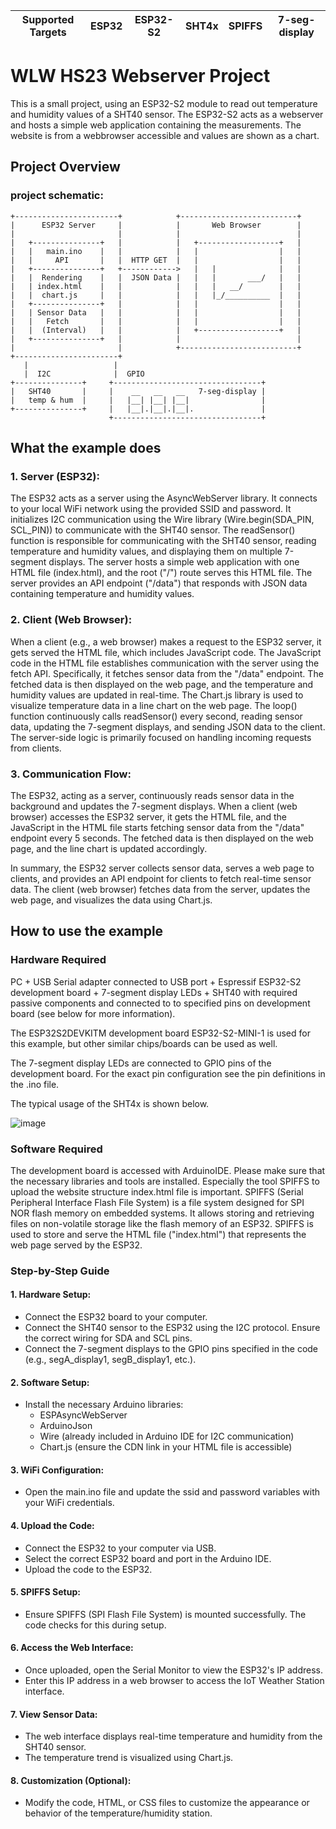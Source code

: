 | Supported Targets | ESP32 | ESP32-S2 | SHT4x | SPIFFS | 7-seg-display |
| ----------------- | ----- | -------- | ----- | ------ | ------------- |

# WLW HS23 Webserver Project
This is a small project, using an ESP32-S2 module to read out temperature and humidity values of a SHT40 sensor.
The ESP32-S2 acts as a webserver and hosts a simple web application containing the measurements.
The website is from a webbrowser accessible and values are shown as a chart.

## Project Overview 

### project schematic:
```
+-----------------------+            +--------------------------+
|      ESP32 Server     |            |       Web Browser        |
|                       |            |                          |
|   +---------------+   |            |   +------------------+   |
|   |   main.ino    |   |            |   |                  |   |
|   |     API       |   |  HTTP GET  |   |                  |   |
|   +---------------+   +------------>   |   |              |   |
|   |  Rendering    |   |  JSON Data |   |   |       ___/   |   |
|   | index.html    |   |            |   |   |   __/        |   |
|   |  chart.js     |   |            |   |   |_/__________  |   |
|   +---------------+   |            |   |                  |   |
|   | Sensor Data   |   |            |   |                  |   |
|   |   Fetch       |   |            |   |                  |   |
|   |  (Interval)   |   |            |   +------------------+   |
|   +---------------+   |            |                          |
|                       |            +--------------------------+
+-----------------------+
   |                   |
   |  I2C              |  GPIO
+---------------+     +---------------------------------+
|   SHT40       |     |    __   __   __   7-seg-display |
|   temp & hum  |     |   |__| |__| |__|                |
+---------------+     |   |__|.|__|.|__|.               |
                      +---------------------------------+

```


## What the example does

### 1. Server (ESP32):

The ESP32 acts as a server using the AsyncWebServer library.
It connects to your local WiFi network using the provided SSID and password.
It initializes I2C communication using the Wire library (Wire.begin(SDA_PIN, SCL_PIN)) to communicate with the SHT40 sensor.
The readSensor() function is responsible for communicating with the SHT40 sensor, reading temperature and humidity values, and displaying them on multiple 7-segment displays.
The server hosts a simple web application with one HTML file (index.html), and the root ("/") route serves this HTML file.
The server provides an API endpoint ("/data") that responds with JSON data containing temperature and humidity values.


### 2. Client (Web Browser):

When a client (e.g., a web browser) makes a request to the ESP32 server, it gets served the HTML file, which includes JavaScript code.
The JavaScript code in the HTML file establishes communication with the server using the fetch API. Specifically, it fetches sensor data from the "/data" endpoint.
The fetched data is then displayed on the web page, and the temperature and humidity values are updated in real-time.
The Chart.js library is used to visualize temperature data in a line chart on the web page.
The loop() function continuously calls readSensor() every second, reading sensor data, updating the 7-segment displays, and sending JSON data to the client.
The server-side logic is primarily focused on handling incoming requests from clients.


### 3. Communication Flow:

The ESP32, acting as a server, continuously reads sensor data in the background and updates the 7-segment displays.
When a client (web browser) accesses the ESP32 server, it gets the HTML file, and the JavaScript in the HTML file starts fetching sensor data from the "/data" endpoint every 5 seconds.
The fetched data is then displayed on the web page, and the line chart is updated accordingly.


In summary, the ESP32 server collects sensor data, serves a web page to clients, and provides an API endpoint for clients to fetch real-time sensor data. The client (web browser) fetches data from the server, updates the web page, and visualizes the data using Chart.js.

## How to use the example

### Hardware Required
PC + USB Serial adapter connected to USB port + Espressif ESP32-S2 development board + 7-segment display LEDs + SHT40 with required passive components and connected to to specified pins on development board (see below for more information).

The ESP32S2DEVKITM development board ESP32-S2-MINI-1 is used for this example, but other similar chips/boards can be used as well.

The 7-segment display LEDs are connected to GPIO pins of the development board. For the exact pin configuration see the pin definitions in the .ino file.

The typical usage of the SHT4x is shown below.

![image](https://github.com/sathyajordao/wlw_esp32s2_server/assets/103050063/62e72636-e153-4eb0-a70c-edd9c11356f4)



### Software Required
The development board is accessed with ArduinoIDE. Please make sure that the necessary libraries and tools are installed. Especially the tool SPIFFS to upload the website structure index.html file is important. 
SPIFFS (Serial Peripheral Interface Flash File System) is a file system designed for SPI NOR flash memory on embedded systems. It allows storing and retrieving files on non-volatile storage like the flash memory of an ESP32. SPIFFS is used to store and serve the HTML file ("index.html") that represents the web page served by the ESP32.


### Step-by-Step Guide
#### 1. Hardware Setup:
- Connect the ESP32 board to your computer.
- Connect the SHT40 sensor to the ESP32 using the I2C protocol. Ensure the correct wiring for SDA and SCL pins.
- Connect the 7-segment displays to the GPIO pins specified in the code (e.g., segA_display1, segB_display1, etc.).

#### 2. Software Setup:
- Install the necessary Arduino libraries:
   - ESPAsyncWebServer
   - ArduinoJson
   - Wire (already included in Arduino IDE for I2C communication)
   - Chart.js (ensure the CDN link in your HTML file is accessible)

#### 3. WiFi Configuration:
- Open the main.ino file and update the ssid and password variables with your WiFi credentials.

#### 4. Upload the Code:
- Connect the ESP32 to your computer via USB.
- Select the correct ESP32 board and port in the Arduino IDE.
- Upload the code to the ESP32.

#### 5. SPIFFS Setup:
- Ensure SPIFFS (SPI Flash File System) is mounted successfully. The code checks for this during setup.

#### 6. Access the Web Interface:
- Once uploaded, open the Serial Monitor to view the ESP32's IP address.
- Enter this IP address in a web browser to access the IoT Weather Station interface.

#### 7. View Sensor Data:
- The web interface displays real-time temperature and humidity from the SHT40 sensor.
- The temperature trend is visualized using Chart.js.

#### 8. Customization (Optional):
- Modify the code, HTML, or CSS files to customize the appearance or behavior of the temperature/humidity station.


